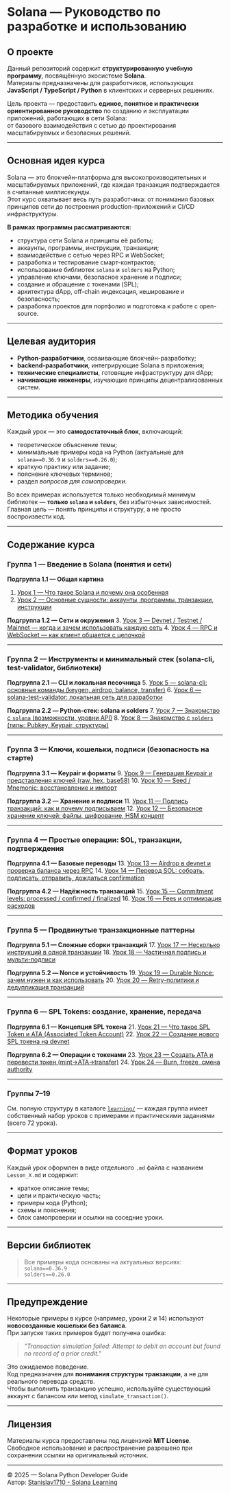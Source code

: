 # Solana — Руководство по разработке и использованию

## О проекте

Данный репозиторий содержит **структурированную учебную программу**, посвящённую экосистеме **Solana**.  
Материалы предназначены для разработчиков, использующих **JavaScript / TypeScript / Python** в клиентских и серверных решениях.

Цель проекта — предоставить **единое, понятное и практически ориентированное руководство** по созданию и эксплуатации приложений, работающих в сети Solana:  
от базового взаимодействия с сетью до проектирования масштабируемых и безопасных решений.

---

## Основная идея курса

Solana — это блокчейн-платформа для высокопроизводительных и масштабируемых приложений, где каждая транзакция подтверждается в считанные миллисекунды.  
Этот курс охватывает весь путь разработчика: от понимания базовых принципов сети до построения production-приложений и CI/CD инфраструктуры.

**В рамках программы рассматриваются:**

- структура сети Solana и принципы её работы;
- аккаунты, программы, инструкции, транзакции;
- взаимодействие с сетью через RPC и WebSocket;
- разработка и тестирование смарт-контрактов;
- использование библиотек `solana` и `solders` на Python;
- управление ключами, безопасное хранение и подписи;
- создание и обращение с токенами (SPL);
- архитектура dApp, off-chain индексация, кеширование и безопасность;
- разработка проектов для портфолио и подготовка к работе с open-source.

---

## Целевая аудитория

- **Python-разработчики**, осваивающие блокчейн-разработку;  
- **backend-разработчики**, интегрирующие Solana в приложения;  
- **технические специалисты**, готовящие инфраструктуру для dApp;  
- **начинающие инженеры**, изучающие принципы децентрализованных систем.

---

## Методика обучения

Каждый урок — это **самодостаточный блок**, включающий:
- теоретическое объяснение темы;
- минимальные примеры кода на Python (актуальные для `solana==0.36.9` и `solders==0.26.0`);
- краткую практику или задание;
- пояснение ключевых терминов;
- раздел *вопросов для самопроверки*.

Во всех примерах используется только необходимый минимум библиотек — **только `solana` и `solders`**, без избыточных зависимостей.  
Главная цель — понять принципы и структуру, а не просто воспроизвести код.

---

## Содержание курса

### Группа 1 — Введение в Solana (понятия и сети)

**Подгруппа 1.1 — Общая картина**
1. [Урок 1 — Что такое Solana и почему она особенная](learning/Lesson_1.md)
2. [Урок 2 — Основные сущности: аккаунты, программы, транзакции, инструкции](learning/Lesson_2.md)

**Подгруппа 1.2 — Сети и окружения**
3. [Урок 3 — Devnet / Testnet / Mainnet — когда и зачем использовать каждую сеть](learning/Lesson_3.md)
4. [Урок 4 — RPC и WebSocket — как клиент общается с цепочкой](learning/Lesson_4.md)

---

### Группа 2 — Инструменты и минимальный стек (solana-cli, test-validator, библиотеки)

**Подгруппа 2.1 — CLI и локальная песочница**
5. [Урок 5 — solana-cli: основные команды (keygen, airdrop, balance, transfer)](learning/Lesson_5.md)
6. [Урок 6 — solana-test-validator: локальная сеть для разработки](learning/Lesson_6.md)

**Подгруппа 2.2 — Python-стек: solana и solders**
7. [Урок 7 — Знакомство с `solana` (возможности, уровни API)](learning/Lesson_7.md)
8. [Урок 8 — Знакомство с `solders` (типы: Pubkey, Keypair, структуры)](learning/Lesson_8.md)

---

### Группа 3 — Ключи, кошельки, подписи (безопасность на старте)

**Подгруппа 3.1 — Keypair и форматы**
9. [Урок 9 — Генерация Keypair и представления ключей (raw, hex, base58)](learning/Lesson_9.md)
10. [Урок 10 — Seed / Mnemonic: восстановление и импорт](learning/Lesson_10.md)

**Подгруппа 3.2 — Хранение и подписи**
11. [Урок 11 — Подпись транзакций: как и почему подписываем](learning/Lesson_11.md)
12. [Урок 12 — Безопасное хранение ключей: файлы, шифрование, HSM концепт](learning/Lesson_12.md)

---

### Группа 4 — Простые операции: SOL, транзакции, подтверждения

**Подгруппа 4.1 — Базовые переводы**
13. [Урок 13 — Airdrop в devnet и проверка баланса через RPC](learning/Lesson_13.md)
14. [Урок 14 — Перевод SOL: собрать, подписать, отправить, дождаться confirmation](learning/Lesson_14.md)

**Подгруппа 4.2 — Надёжность транзакций**
15. [Урок 15 — Commitment levels: processed / confirmed / finalized](learning/Lesson_15.md)
16. [Урок 16 — Fees и оптимизация расходов](learning/Lesson_16.md)

---

### Группа 5 — Продвинутые транзакционные паттерны

**Подгруппа 5.1 — Сложные сборки транзакций**
17. [Урок 17 — Несколько инструкций в одной транзакции](learning/Lesson_17.md)
18. [Урок 18 — Частичная подпись и мульти-подписи](learning/Lesson_18.md)

**Подгруппа 5.2 — Nonce и устойчивость**
19. [Урок 19 — Durable Nonce: зачем нужен и как использовать](learning/Lesson_19.md)
20. [Урок 20 — Retry-политики и дедупликация транзакций](learning/Lesson_20.md)

---

### Группа 6 — SPL Tokens: создание, хранение, передача

**Подгруппа 6.1 — Концепция SPL токена**
21. [Урок 21 — Что такое SPL Token и ATA (Associated Token Account)](learning/Lesson_21.md)
22. [Урок 22 — Создание нового SPL токена на devnet](learning/Lesson_22.md)

**Подгруппа 6.2 — Операции с токенами**
23. [Урок 23 — Создать ATA и перевести токен (mint→ATA→transfer)](learning/Lesson_23.md)
24. [Урок 24 — Burn, freeze, смена authority](learning/Lesson_24.md)

---

### Группы 7–19

См. полную структуру в каталоге [`learning/`](learning/) — каждая группа имеет собственный набор уроков с примерами и практическими заданиями (всего 72 урока).

---

## Формат уроков

Каждый урок оформлен в виде отдельного `.md` файла с названием `Lesson_X.md` и содержит:

- краткое описание темы;
- цели и практическую часть;
- примеры кода (Python);
- схемы и пояснения;
- блок самопроверки и ссылки на соседние уроки.

---

## Версии библиотек

> Все примеры кода основаны на актуальных версиях:  
> `solana==0.36.9`  
> `solders==0.26.0`

---

## Предупреждение

Некоторые примеры в курсе (например, уроки 2 и 14) используют **новосозданные кошельки без баланса**.  
При запуске таких примеров будет получена ошибка:

> *"Transaction simulation failed: Attempt to debit an account but found no record of a prior credit."*

Это ожидаемое поведение.  
Код предназначен для **понимания структуры транзакции**, а не для реального перевода средств.  
Чтобы выполнить транзакцию успешно, используйте существующий аккаунт с балансом или метод `simulate_transaction()`.

---

## Лицензия

Материалы курса предоставлены под лицензией **MIT License**.  
Свободное использование и распространение разрешено при сохранении ссылки на оригинальный источник.

---

© 2025 — Solana Python Developer Guide  
Автор: [Stanislav1710 - Solana Learning](https://github.com/Stanislav1710)

